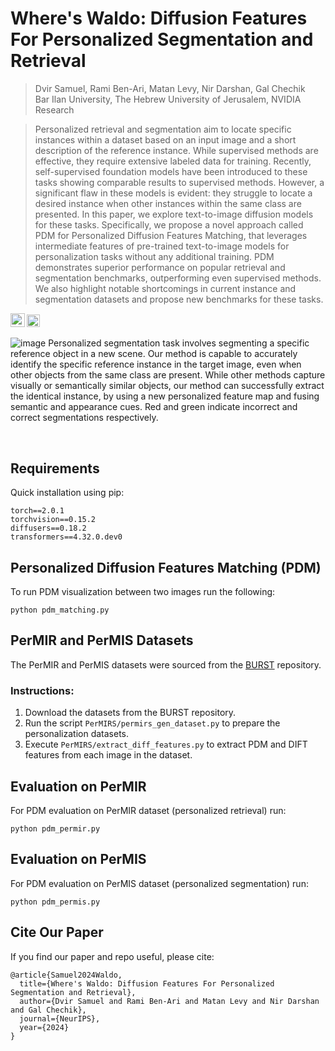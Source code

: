 # Where's Waldo: Diffusion Features For Personalized Segmentation and Retrieval
> Dvir Samuel, Rami Ben-Ari, Matan Levy, Nir Darshan, Gal Chechik    
> Bar Ilan University, The Hebrew University of Jerusalem, NVIDIA Research

>
>
> Personalized retrieval and segmentation aim to locate specific instances within a dataset based on an input image and a short description of the reference instance. While supervised methods are effective, they require extensive labeled data for training. Recently, self-supervised foundation models have been introduced to these tasks showing comparable results to supervised methods. However, a significant flaw in these models is evident: they struggle to locate a desired instance when other instances within the same class are presented. In this paper, we explore text-to-image diffusion models for these tasks. Specifically, we propose a novel approach called PDM for Personalized Diffusion Features Matching, that leverages intermediate features of pre-trained text-to-image models for personalization tasks without any additional training. PDM demonstrates superior performance on popular retrieval and segmentation benchmarks, outperforming even supervised methods. We also highlight notable shortcomings in current instance and segmentation datasets and propose new benchmarks for these tasks.


<a href="https://arxiv.org/abs/2405.18025"><img src="https://img.shields.io/badge/arXiv-2405.18025-b31b1b.svg" height=22.5></a>
<a href="https://dvirsamuel.github.io/pdm.github.io/" rel="nofollow"><img src="https://camo.githubusercontent.com/ef82193f89c1e8f821031c916df3beccd5dd2c335309055d265d647a89e064e8/68747470733a2f2f696d672e736869656c64732e696f2f7374617469632f76313f6c6162656c3d50726f6a656374266d6573736167653d5765627369746526636f6c6f723d726564" height="20.5" data-canonical-src="https://img.shields.io/static/v1?label=Project&amp;message=Website&amp;color=red" style="max-width: 100%;"></a></p>

![image](https://github.com/user-attachments/assets/c90fcb80-52f3-4a1e-9b08-7c93528d3c6d)
Personalized segmentation task involves segmenting a specific reference object in a new scene. Our method is capable to accurately identify the specific reference instance in the target image, even when other objects from the same class are present. While other methods capture visually or semantically similar objects, our method can successfully extract the identical instance, by using a new personalized feature map and fusing semantic and appearance cues. Red and green indicate incorrect and correct segmentations respectively.


<br>

## Requirements

Quick installation using pip:
```
torch==2.0.1
torchvision==0.15.2
diffusers==0.18.2
transformers==4.32.0.dev0
```

## Personalized Diffusion Features Matching (PDM)

To run PDM visualization between two images run the following:

```
python pdm_matching.py
```

## PerMIR and PerMIS Datasets

The PerMIR and PerMIS datasets were sourced from the [BURST](https://github.com/Ali2500/BURST-benchmark) repository. 

### Instructions:
1. Download the datasets from the BURST repository.
2. Run the script `PerMIRS/permirs_gen_dataset.py` to prepare the personalization datasets.
3. Execute `PerMIRS/extract_diff_features.py` to extract PDM and DIFT features from each image in the dataset.


## Evaluation on PerMIR

For PDM evaluation on PerMIR dataset (personalized retrieval) run:

```
python pdm_permir.py
```

## Evaluation on PerMIS

For PDM evaluation on PerMIS dataset (personalized segmentation) run:

```
python pdm_permis.py
```



## Cite Our Paper
If you find our paper and repo useful, please cite:
```
@article{Samuel2024Waldo,
  title={Where's Waldo: Diffusion Features For Personalized Segmentation and Retrieval},
  author={Dvir Samuel and Rami Ben-Ari and Matan Levy and Nir Darshan and Gal Chechik},
  journal={NeurIPS},
  year={2024}
}
```
